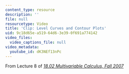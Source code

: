 ```yaml
---
content_type: resource
description: ''
file: null
resourcetype: Video
title: 'Clip: Level Curves and Contour Plots'
uid: 9c18d65e-a519-64d6-3e39-0f691a774142
video_files:
  video_captions_file: null
video_metadata:
  youtube_id: dK3NEf13nPc
---
```


From Lecture 8 of [_18.02 Multivariable Calculus, Fall 2007_](/courses/18-02-multivariable-calculus-fall-2007/pages/video-lectures)